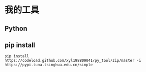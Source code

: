 # 我的工具

## Python

## pip install
`pip install  https://codeload.github.com/xyl198809041/py_tool/zip/master -i https://pypi.tuna.tsinghua.edu.cn/simple`